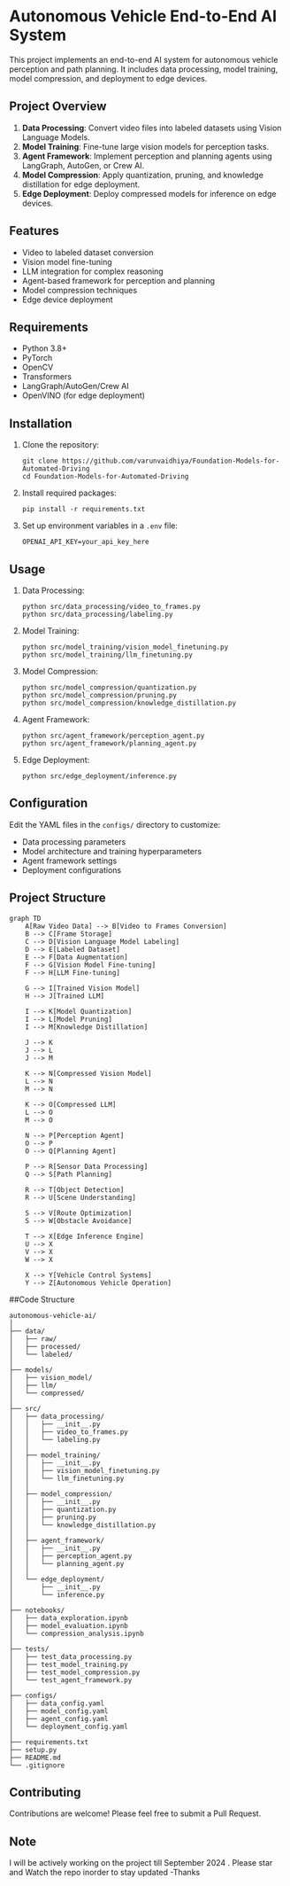 
# Autonomous Vehicle End-to-End AI System

This project implements an end-to-end AI system for autonomous vehicle perception and path planning. It includes data processing, model training, model compression, and deployment to edge devices.

## Project Overview

1. **Data Processing**: Convert video files into labeled datasets using Vision Language Models.
2. **Model Training**: Fine-tune large vision models for perception tasks.
3. **Agent Framework**: Implement perception and planning agents using LangGraph, AutoGen, or Crew AI.
4. **Model Compression**: Apply quantization, pruning, and knowledge distillation for edge deployment.
5. **Edge Deployment**: Deploy compressed models for inference on edge devices.

## Features

- Video to labeled dataset conversion
- Vision model fine-tuning
- LLM integration for complex reasoning
- Agent-based framework for perception and planning
- Model compression techniques
- Edge device deployment

## Requirements

- Python 3.8+
- PyTorch
- OpenCV
- Transformers
- LangGraph/AutoGen/Crew AI
- OpenVINO (for edge deployment)

## Installation

1. Clone the repository:
   ```
   git clone https://github.com/varunvaidhiya/Foundation-Models-for-Automated-Driving
   cd Foundation-Models-for-Automated-Driving
   ```

2. Install required packages:
   ```
   pip install -r requirements.txt
   ```

3. Set up environment variables in a `.env` file:
   ```
   OPENAI_API_KEY=your_api_key_here
   ```

## Usage

1. Data Processing:
   ```
   python src/data_processing/video_to_frames.py
   python src/data_processing/labeling.py
   ```

2. Model Training:
   ```
   python src/model_training/vision_model_finetuning.py
   python src/model_training/llm_finetuning.py
   ```

3. Model Compression:
   ```
   python src/model_compression/quantization.py
   python src/model_compression/pruning.py
   python src/model_compression/knowledge_distillation.py
   ```

4. Agent Framework:
   ```
   python src/agent_framework/perception_agent.py
   python src/agent_framework/planning_agent.py
   ```

5. Edge Deployment:
   ```
   python src/edge_deployment/inference.py
   ```

## Configuration

Edit the YAML files in the `configs/` directory to customize:
- Data processing parameters
- Model architecture and training hyperparameters
- Agent framework settings
- Deployment configurations

## Project Structure

```mermaid
graph TD
    A[Raw Video Data] --> B[Video to Frames Conversion]
    B --> C[Frame Storage]
    C --> D[Vision Language Model Labeling]
    D --> E[Labeled Dataset]
    E --> F[Data Augmentation]
    F --> G[Vision Model Fine-tuning]
    F --> H[LLM Fine-tuning]
    
    G --> I[Trained Vision Model]
    H --> J[Trained LLM]
    
    I --> K[Model Quantization]
    I --> L[Model Pruning]
    I --> M[Knowledge Distillation]
    
    J --> K
    J --> L
    J --> M
    
    K --> N[Compressed Vision Model]
    L --> N
    M --> N
    
    K --> O[Compressed LLM]
    L --> O
    M --> O
    
    N --> P[Perception Agent]
    O --> P
    O --> Q[Planning Agent]
    
    P --> R[Sensor Data Processing]
    Q --> S[Path Planning]
    
    R --> T[Object Detection]
    R --> U[Scene Understanding]
    
    S --> V[Route Optimization]
    S --> W[Obstacle Avoidance]
    
    T --> X[Edge Inference Engine]
    U --> X
    V --> X
    W --> X
    
    X --> Y[Vehicle Control Systems]
    Y --> Z[Autonomous Vehicle Operation]

```
 ##Code Structure  
```
autonomous-vehicle-ai/
│
├── data/
│   ├── raw/
│   ├── processed/
│   └── labeled/
│
├── models/
│   ├── vision_model/
│   ├── llm/
│   └── compressed/
│
├── src/
│   ├── data_processing/
│   │   ├── __init__.py
│   │   ├── video_to_frames.py
│   │   └── labeling.py
│   │
│   ├── model_training/
│   │   ├── __init__.py
│   │   ├── vision_model_finetuning.py
│   │   └── llm_finetuning.py
│   │
│   ├── model_compression/
│   │   ├── __init__.py
│   │   ├── quantization.py
│   │   ├── pruning.py
│   │   └── knowledge_distillation.py
│   │
│   ├── agent_framework/
│   │   ├── __init__.py
│   │   ├── perception_agent.py
│   │   └── planning_agent.py
│   │
│   └── edge_deployment/
│       ├── __init__.py
│       └── inference.py
│
├── notebooks/
│   ├── data_exploration.ipynb
│   ├── model_evaluation.ipynb
│   └── compression_analysis.ipynb
│
├── tests/
│   ├── test_data_processing.py
│   ├── test_model_training.py
│   ├── test_model_compression.py
│   └── test_agent_framework.py
│
├── configs/
│   ├── data_config.yaml
│   ├── model_config.yaml
│   ├── agent_config.yaml
│   └── deployment_config.yaml
│
├── requirements.txt
├── setup.py
├── README.md
└── .gitignore
```

## Contributing

Contributions are welcome! Please feel free to submit a Pull Request.

## Note

I will be actively working on the project till September 2024 . Please star and Watch the repo inorder to stay updated 
-Thanks 

